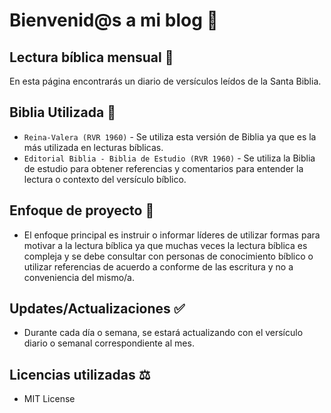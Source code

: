 # Bienvenid@s a mi blog :space_invader:
## Lectura bíblica mensual :robot:

En esta página encontrarás un diario de versículos leídos de la Santa Biblia.    

## Biblia Utilizada :blue_book:

* `Reina-Valera (RVR 1960)` - Se utiliza esta versión de Biblia ya que es la más utilizada en lecturas bíblicas. 
* `Editorial Biblia - Biblia de Estudio (RVR 1960)` - Se utiliza la Biblia de estudio para obtener referencias y comentarios para entender la lectura o contexto del versículo bíblico.


## Enfoque de proyecto :open_file_folder:

- El enfoque principal es instruir o informar líderes de utilizar formas para motivar a la lectura bíblica ya que muchas veces la lectura bíblica es compleja y se debe consultar con personas de conocimiento bíblico o utilizar referencias de acuerdo a conforme de las escritura y no a conveniencia del mismo/a.

## Updates/Actualizaciones :white_check_mark:

- Durante cada día o semana, se estará actualizando con el versículo diario o semanal correspondiente al mes.

## Licencias utilizadas :balance_scale:
- MIT License 